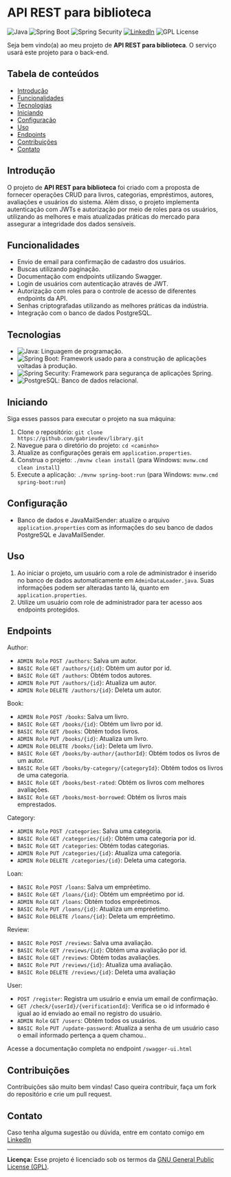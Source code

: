 # API REST para biblioteca

![Java](https://img.shields.io/badge/Java-21-orange) ![Spring Boot](https://img.shields.io/badge/Spring%20Boot-3-green) ![Spring Security](https://img.shields.io/badge/Spring%20Security-6-green) [![LinkedIn](https://img.shields.io/badge/Connect%20on-LinkedIn-blue)](https://www.linkedin.com/in/gabrieudev) ![GPL License](https://img.shields.io/badge/License-GPL-blue)

Seja bem vindo(a) ao meu projeto de **API REST para biblioteca**. O serviço usará este projeto para o back-end.

## Tabela de conteúdos

- [Introdução](#introdução)
- [Funcionalidades](#funcionalidades)
- [Tecnologias](#tecnologias)
- [Iniciando](#iniciando)
- [Configuração](#configuração)
- [Uso](#uso)
- [Endpoints](#endpoints)
- [Contribuições](#contribuições)
- [Contato](#contato)

## Introdução

O projeto de **API REST para biblioteca** foi criado com a proposta de fornecer operações CRUD para livros, categorias, empréstimos, autores, avaliações e usuários do sistema. Além disso, o projeto implementa autenticação com JWTs e autorização por meio de roles para os usuários, utilizando as melhores e mais atualizadas práticas do mercado para assegurar a integridade dos dados sensíveis. 

## Funcionalidades

- Envio de email para confirmação de cadastro dos usuários.
- Buscas utilizando paginação.
- Documentação com endpoints utilizando Swagger.
- Login de usuários com autenticação através de JWT.
- Autorização com roles para o controle de acesso de diferentes endpoints da API. 
- Senhas criptografadas utilizando as melhores práticas da indústria.
- Integração com o banco de dados PostgreSQL.

## Tecnologias

- ![Java](https://img.shields.io/badge/Java-21-orange): Linguagem de programação.
- ![Spring Boot](https://img.shields.io/badge/Spring%20Boot-3-green): Framework usado para a construção de aplicações voltadas à produção.
- ![Spring Security](https://img.shields.io/badge/Spring%20Security-6-green): Framework para segurança de aplicações Spring.
- ![PostgreSQL](https://img.shields.io/badge/PostgreSQL-Database-blue): Banco de dados relacional.

## Iniciando

Siga esses passos para executar o projeto na sua máquina:

1. Clone o repositório: `git clone https://github.com/gabrieudev/library.git`
2. Navegue para o diretório do projeto: `cd <caminho>`
3. Atualize as configurações gerais em `application.properties`.
4. Construa o projeto: `./mvnw clean install` (para Windows: `mvnw.cmd clean install`)
5. Execute a aplicação: `./mvnw spring-boot:run` (para Windows: `mvnw.cmd spring-boot:run`)

## Configuração

- Banco de dados e JavaMailSender: atualize o arquivo `application.properties` com as informações do seu banco de dados PostgreSQL e JavaMailSender.

## Uso

1. Ao iniciar o projeto, um usuário com a role de administrador é inserido no banco de dados automaticamente em `AdminDataLoader.java`. Suas informações podem ser alteradas tanto lá, quanto em `application.properties`.
2. Utilize um usuário com role de administrador para ter acesso aos endpoints protegidos.

## Endpoints

Author:

- `ADMIN Role` `POST /authors`: Salva um autor.
- `BASIC Role` `GET /authors/{id}`: Obtém um autor por id.
- `BASIC Role` `GET /authors`: Obtém todos autores.
- `ADMIN Role` `PUT /authors/{id}`: Atualiza um autor.
- `ADMIN Role` `DELETE /authors/{id}`: Deleta um autor.

Book:

- `ADMIN Role` `POST /books`: Salva um livro.
- `BASIC Role` `GET /books/{id}`: Obtém um livro por id.
- `BASIC Role` `GET /books`: Obtém todos livros.
- `ADMIN Role` `PUT /books/{id}`: Atualiza um livro.
- `ADMIN Role` `DELETE /books/{id}`: Deleta um livro.
- `BASIC Role` `GET /books/by-author/{authorId}`: Obtém todos os livros de um autor.
- `BASIC Role` `GET /books/by-category/{categoryId}`: Obtém todos os livros de uma categoria.
- `BASIC Role` `GET /books/best-rated`: Obtém os livros com melhores avaliações.
- `BASIC Role` `GET /books/most-borrowed`: Obtém os livros mais emprestados.

Category:

- `ADMIN Role` `POST /categories`: Salva uma categoria.
- `BASIC Role` `GET /categories/{id}`: Obtém uma categoria por id.
- `BASIC Role` `GET /categories`: Obtém todas categorias.
- `ADMIN Role` `PUT /categories/{id}`: Atualiza uma categoria.
- `ADMIN Role` `DELETE /categories/{id}`: Deleta uma categoria.

Loan:

- `BASIC Role` `POST /loans`: Salva um empréetimo.
- `BASIC Role` `GET /loans/{id}`: Obtém um empréetimo por id.
- `ADMIN Role` `GET /loans`: Obtém todos empréetimos.
- `BASIC Role` `PUT /loans/{id}`: Atualiza um empréetimo.
- `BASIC Role` `DELETE /loans/{id}`: Deleta um empréetimo.

Review:

- `BASIC Role` `POST /reviews`: Salva uma avaliação.
- `BASIC Role` `GET /reviews/{id}`: Obtém uma avaliação por id.
- `BASIC Role` `GET /reviews`: Obtém todas avaliações.
- `BASIC Role` `PUT /reviews/{id}`: Atualiza uma avaliação.
- `BASIC Role` `DELETE /reviews/{id}`: Deleta uma avaliação

User:

- `POST /register`: Registra um usuário e envia um email de confirmação.
- `GET /check/{userId}/{verificationId}`: Verifica se o id informado é igual ao id enviado ao email no registro do usuário.
- `ADMIN Role` `GET /users`: Obtém todos os usuários.
- `BASIC Role` `PUT /update-password`: Atualiza a senha de um usuário caso o email informado pertença a quem chamou..

Acesse a documentação completa no endpoint `/swagger-ui.html`

## Contribuições

Contribuições são muito bem vindas! Caso queira contribuir, faça um fork do repositório e crie um pull request.

## Contato

Caso tenha alguma sugestão ou dúvida, entre em contato comigo em [LinkedIn](https://www.linkedin.com/in/gabrieudev)

---

**Licença:** Esse projeto é licenciado sob os termos da [GNU General Public License (GPL)](LICENSE).
